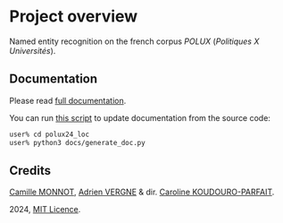 # Project overview
Named entity recognition on the french corpus _POLUX_ (_Politiques X Universités_).

## Documentation
Please read [full documentation](doc/documentation.md).

You can run [this script](doc/generate_doc.py) to update documentation from the source code:
```bash
user% cd polux24_loc
user% python3 docs/generate_doc.py
```

## Credits
[Camille MONNOT](https://github.com/Rber085), [Adrien VERGNE](https://github.com/TeaS0710) & dir. [Caroline KOUDOURO-PARFAIT](https://github.com/carolinekoudoroparfait).

2024, [MIT Licence](https://opensource.org/license/mit).
